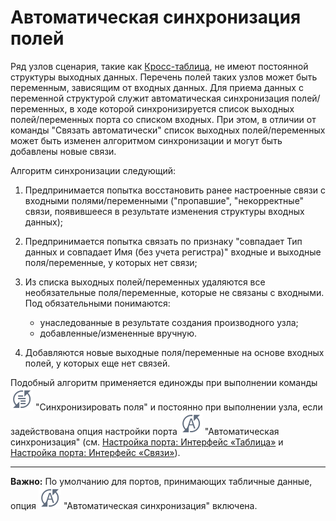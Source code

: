 # Автоматическая синхронизация полей

Ряд узлов сценария, такие как [Кросс-таблица](../../processors/transformation/cross_table.md), не имеют постоянной структуры выходных данных. Перечень полей таких узлов может быть переменным, зависящим от входных данных. Для приема данных с переменной структурой служит автоматическая синхронизация полей/переменных, в ходе которой синхронизируется список выходных полей/переменных порта со списком входных. При этом, в отличии от команды "Связать автоматически" список выходных полей/переменных может быть изменен алгоритмом синхронизации и могут быть добавлены новые связи.

Алгоритм синхронизации следующий:

 1. Предпринимается попытка восстановить ранее настроенные связи с входными полями/переменными ("пропавшие", "некорректные" связи, появившееся в результате изменения структуры входных данных);
 2. Предпринимается попытка связать по признаку "совпадает Тип данных и совпадает Имя (без учета регистра)" входные и выходные поля/переменные, у которых нет связи;
 3. Из списка выходных полей/переменных удаляются все необязательные поля/переменные, которые не связаны с входными. Под обязательными понимаются:

    * унаследованные в результате создания производного узла;
    * добавленные/измененные вручную.
 4. Добавляются новые выходные поля/переменные на основе входных полей, у которых еще нет связей.

Подобный алгоритм применяется единожды при выполнении команды ![](../../media/beginning/scenario/toolbar_18_177.svg) "Синхронизировать поля" и постоянно при выполнении узла, если задействована опция настройки порта ![](../../media/beginning/scenario/toolbar_18_178.svg) "Автоматическая синхронизация" (см. [Настройка порта: Интерфейс «Таблица»](./interface_table.md) и [Настройка порта: Интерфейс «Связи»](./interface_relations.md)).

--------

**Важно:** По умолчанию для портов, принимающих табличные данные, опция ![](../../media/beginning/scenario/toolbar_18_178.svg) "Автоматическая синхронизация" включена.
